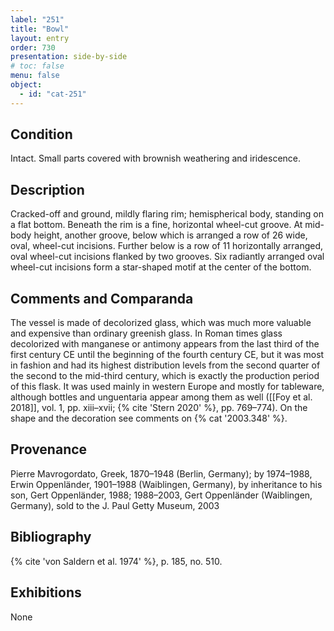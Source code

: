 ```yaml
---
label: "251"
title: "Bowl"
layout: entry
order: 730
presentation: side-by-side
# toc: false
menu: false
object:
  - id: "cat-251"
---
```


## Condition

Intact. Small parts covered with brownish weathering and iridescence.

## Description

Cracked-off and ground, mildly flaring rim; hemispherical body, standing on a flat bottom. Beneath the rim is a fine, horizontal wheel-cut groove. At mid-body height, another groove, below which is arranged a row of 26 wide, oval, wheel-cut incisions. Further below is a row of 11 horizontally arranged, oval wheel-cut incisions flanked by two grooves. Six radiantly arranged oval wheel-cut incisions form a star-shaped motif at the center of the bottom.

## Comments and Comparanda

The vessel is made of decolorized glass, which was much more valuable and expensive than ordinary greenish glass. In Roman times glass decolorized with manganese or antimony appears from the last third of the first century CE until the beginning of the fourth century CE, but it was most in fashion and had its highest distribution levels from the second quarter of the second to the mid-third century, which is exactly the production period of this flask. It was used mainly in western Europe and mostly for tableware, although bottles and unguentaria appear among them as well ([[Foy et al. 2018]], vol. 1, pp. xiii–xvii; {% cite 'Stern 2020' %}, pp. 769–774). On the shape and the decoration see comments on {% cat '2003.348' %}.

## Provenance

Pierre Mavrogordato, Greek, 1870–1948 (Berlin, Germany); by 1974–1988, Erwin Oppenländer, 1901–1988 (Waiblingen, Germany), by inheritance to his son, Gert Oppenländer, 1988; 1988–2003, Gert Oppenländer (Waiblingen, Germany), sold to the J. Paul Getty Museum, 2003

## Bibliography

{% cite 'von Saldern et al. 1974' %}, p. 185, no. 510.

## Exhibitions

None